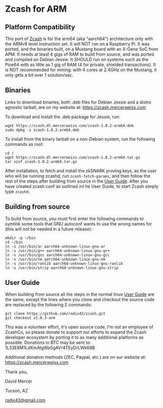 Zcash for ARM
=============

Platform Compatibility
----------------------

This port of [Zcash](https://z.cash/) is for the arm64 (aka "aarch64")
architecture only with the ARMv8 level instruction set. It will NOT
run on a Raspberry Pi. It was ported, and the binaries built, on a Mustang
board with an X-Gene SoC from APM. It needs at least 4 gigs of RAM to
build from source, and was ported and compiled on Debian Jessie. It SHOULD
run on systems such as the Pine64 with as little as 1 gig of RAM (4 for
private, shielded transactions). It is NOT recommended for mining: with
4 cores at 2.4GHz on the Mustang, it only gets a bit over 1 solution/sec.

Binaries
--------

Links to download binaries, both .deb files for Debian Jessie and a distro
agnostic tarball, are on my website at:
https://zcash.mercerweiss.com

To download and install the .deb package for Jessie, run:
```
wget https://zcash.dl.mercerweiss.com/zcash-1.0.2-arm64.deb
sudo dpkg -i zcash-1.0.2-arm64.deb
```

To install from the binary tarball on a non-Debian system, run the following commands as root:
```
cd /
wget https://zcash.dl.mercerweiss.com/zcash-1.0.2-arm64.tar.gz
tar xzvf zcash-1.0.2-arm64.tar.gz
```

After installation, to fetch and install the zkSNARK proving keys, as the user who will
be running zcashd, run ```zcash-fetch-params```, and then follow the rest of the steps 
after building from source in the [User Guide](https://github.com/zcash/zcash/wiki/1.0-User-Guide).
After you have created zcash.conf as outlined int he User Guide, to start Zcash simply type
```zcashd```.

Building from source
--------------------

To build from source, you must first enter the following commands to symlink
some tools that GNU autoconf wants to use the wrong names for (this will not
be needed in a future release):

```
mkdir -p ~/bin
cd ~/bin
ln -s /usr/bin/ar aarch64-unknown-linux-gnu-ar 
ln -s /usr/bin/g++ aarch64-unknown-linux-gnu-g++ 
ln -s /usr/bin/gcc aarch64-unknown-linux-gnu-gcc 
ln -s /usr/bin/nm aarch64-unknown-linux-gnu-nm 
ln -s /usr/bin/ranlib aarch64-unknown-linux-gnu-ranlib 
ln -s /usr/bin/strip aarch64-unknown-linux-gnu-strip 
```


User Guide
----------

When building from source all the steps in the normal linux [User Guide](https://github.com/zcash/zcash/wiki/1.0-User-Guide) are the same, except the lines where you clone and checkout the source
code are replaced by the following 2 commands:

```
git clone https://github.com/radix42/zcash.git
git checkout v1.0.3-arm
```

This was a volunteer effort, it's open source code, I'm not an employee of ZcashCo,
so please donate to support our efforts to expand the Zcash developer ecosystem
by porting it to as many additional platforms as possible. 
Donations in BTC may be sent to: 1L33E8M1LdXmAtgWaSgAVr4TEyDrLWk69B

Additional donation methods (ZEC, Paypal, etc.) are on our website at:
https://zcash.mercerweiss.com

Thank you,

David Mercer

Tucson, AZ

radix42@gmail.com
